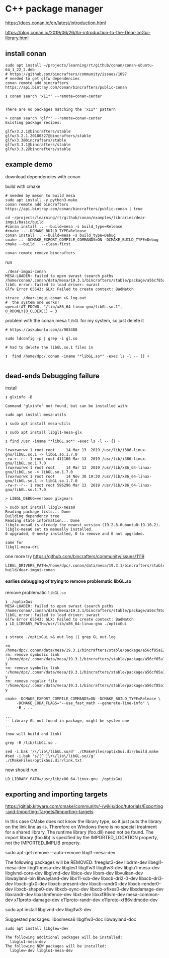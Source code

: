 C++ package manager
===================

https://docs.conan.io/en/latest/introduction.html

https://blog.conan.io/2019/06/26/An-introduction-to-the-Dear-ImGui-library.html

install conan
-------------

```
sudo apt install ~/projects/learning/rt/github/conan/conan-ubuntu-64_1_22_2.deb
# https://github.com/bincrafters/community/issues/1097
# needed to get glfw dependencies
conan remote add bincrafters https://api.bintray.com/conan/bincrafters/public-conan
```

```
❯ conan search 'x11*' --remote=conan-center


There are no packages matching the 'x11*' pattern

> conan search 'glf*' --remote=conan-center
Existing package recipes:

glfw/3.2.1@bincrafters/stable
glfw/3.2.1.20180327@bincrafters/stable
glfw/3.3@bincrafters/stable
glfw/3.3.1@bincrafters/stable
glfw/3.3.2@bincrafters/stable
```

example demo
------------

download dependencies with conan

build with cmake

```shell
# needed by meson to build mesa
sudo apt install -y python3-mako
conan remote add bincrafters https://api.bintray.com/conan/bincrafters/public-conan | true

cd ~/projects/learning/rt/github/conan/examples/libraries/dear-imgui/basic/build
#conan install .. --build=mesa -s build_type=Release
#cmake .. -DCMAKE_BUILD_TYPE=Release
conan install .. --build=mesa -s build_type=Debug
cmake .. -DCMAKE_EXPORT_COMPILE_COMMANDS=ON -DCMAKE_BUILD_TYPE=Debug
cmake --build . --clean-first

conan remote remove bincrafters
```

run

```
./dear-imgui-conan
MESA-LOADER: failed to open swrast (search paths /home/conan/.conan/data/mesa/19.3.1/bincrafters/stable/package/a56cf85a12b68f87c51b8bc2331fe996caedb686/lib/dri)
libGL error: failed to load driver: swrast
Glfw Error 65543: GLX: Failed to create context: BadMatch

strace ./dear-imgui-conan >& log.out
#  the system one works!
openat(AT_FDCWD, "/lib/x86_64-linux-gnu/libGL.so.1", O_RDONLY|O_CLOEXEC) = 3
```

problem with the conan mesa `libGL` for my system, so just delete it

```
# https://askubuntu.com/a/903488

sudo ldconfig -p | grep -i gl.so

# had to delete the libGL.so.1 files in

❯  find /home/dpc/.conan -iname "*libGL.so*" -exec ls -l -- {} +


```

dead-ends Debugging failure
---------------------------

install

```
❯ glxinfo -B

Command 'glxinfo' not found, but can be installed with:

sudo apt install mesa-utils

❯ sudo apt install mesa-utils

❯ sudo apt install libgl1-mesa-glx

❯ find /usr -iname "*libGL.so*" -exec ls -l -- {} +

lrwxrwxrwx 1 root root     14 Mar 13  2019 /usr/lib/i386-linux-gnu/libGL.so.1 -> libGL.so.1.7.0
-rw-r--r-- 1 root root 411160 Mar 13  2019 /usr/lib/i386-linux-gnu/libGL.so.1.7.0
lrwxrwxrwx 1 root root     14 Mar 13  2019 /usr/lib/x86_64-linux-gnu/libGL.so -> libGL.so.1.7.0
lrwxrwxrwx 1 root root     14 Nov 30 19:30 /usr/lib/x86_64-linux-gnu/libGL.so.1 -> libGL.so.1.7.0
-rw-r--r-- 1 root root 596296 Mar 13  2019 /usr/lib/x86_64-linux-gnu/libGL.so.1.7.0

> LIBGL_DEBUG=verbose glxgears

> sudo apt install libglx-mesa0
Reading package lists... Done
Building dependency tree
Reading state information... Done
libglx-mesa0 is already the newest version (19.2.8-0ubuntu0~19.10.2).
libglx-mesa0 set to manually installed.
0 upgraded, 0 newly installed, 0 to remove and 0 not upgraded.

same for
libgl1-mesa-dri
```

one more try https://github.com/bincrafters/community/issues/1119

```
LIBGL_DRIVERS_PATH=/home/dpc/.conan/data/mesa/19.3.1/bincrafters/stable/package/a56cf85a12b68f87c51b8bc2331fe996caedb686/lib/dri build/dear-imgui-conan
```

#### earlies debugging of trying to remove problematic libGL.so

remove problematic `libGL.so`

```
❯ ./optixGui
MESA-LOADER: failed to open swrast (search paths /home/conan/.conan/data/mesa/19.3.1/bincrafters/stable/package/a56cf85a12b68f87c51b8bc2331fe996caedb686/lib/dri)
libGL error: failed to load driver: swrast
Glfw Error 65543: GLX: Failed to create context: BadMatch
❯ LD_LIBRARY_PATH=/usr/lib/x86_64-linux-gnu ./optixGui


❯ strace ./optixGui >& out.log || grep GL out.log

rm /home/dpc/.conan/data/mesa/19.3.1/bincrafters/stable/package/a56cf85a12b68f87c51b8bc2331fe996caedb686/lib/libGL.so*
rm: remove symbolic link '/home/dpc/.conan/data/mesa/19.3.1/bincrafters/stable/package/a56cf85a12b68f87c51b8bc2331fe996caedb686/lib/libGL.so'? y
rm: remove symbolic link '/home/dpc/.conan/data/mesa/19.3.1/bincrafters/stable/package/a56cf85a12b68f87c51b8bc2331fe996caedb686/lib/libGL.so.1'? y
rm: remove regular file '/home/dpc/.conan/data/mesa/19.3.1/bincrafters/stable/package/a56cf85a12b68f87c51b8bc2331fe996caedb686/lib/libGL.so.1.2.0'? y

cmake -DCMAKE_EXPORT_COMPILE_COMMANDS=ON -DCMAKE_BUILD_TYPE=Release \
     -DCMAKE_CUDA_FLAGS="--use_fast_math --generate-line-info" \
     -B . ..

...
-- Library GL not found in package, might be system one
...

(now will build and link)

grep -R /lib/libGL.so .

sed -i.bak '/\/lib\/libGL.so/d' ./CMakeFiles/optixGui.dir/build.make
#sed -i.bak 's/[^ ]\+\/lib\/libGL.so//g' ./CMakeFiles/optixGui.dir/link.txt
```

now should run

```
LD_LIBRARY_PATH=/usr/lib/x86_64-linux-gnu ./optixGui
```

exporting and importing targets
-------------------------------

https://gitlab.kitware.com/cmake/community/-/wikis/doc/tutorials/Exporting-and-Importing-Targets#importing-targets

In this case CMake does not know the library type, so it just puts the library on the link line as-is. Therefore on Windows there is no special treatment for a shared library. The runtime library (foo.dll) need not be found. The import library (foo.lib) is specified by the IMPORTED_LOCATION property, not the IMPORTED_IMPLIB property.

sudo apt-get remove --auto-remove libgl1-mesa-dev

The following packages will be REMOVED: freeglut3-dev libdrm-dev libegl1-mesa-dev libgl1-mesa-dev libgles1 libglfw3 libglfw3-dev libglu1-mesa-dev libglvnd-core-dev libglvnd-dev libice-dev libsm-dev libvulkan-dev libwayland-bin libwayland-dev libx11-xcb-dev libxcb-dri2-0-dev libxcb-dri3-dev libxcb-glx0-dev libxcb-present-dev libxcb-randr0-dev libxcb-render0-dev libxcb-shape0-dev libxcb-sync-dev libxcb-xfixes0-dev libxdamage-dev libxrandr-dev libxshmfence-dev libxt-dev libxxf86vm-dev mesa-common-dev x11proto-damage-dev x11proto-randr-dev x11proto-xf86vidmode-dev

sudo apt install libglvnd-dev libglfw3-dev

Suggested packages: libosmesa6 libglfw3-doc libwayland-doc

`sudo apt install libglew-dev`

```
The following additional packages will be installed:
  libglu1-mesa-dev
The following NEW packages will be installed:
  libglew-dev libglu1-mesa-dev
```
